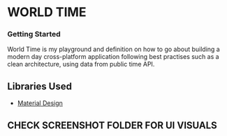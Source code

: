 # WORLD TIME

### Getting Started 

World Time is my playground and definition on how to go about building a modern day cross-platform application following best practises such as a clean architecture, using data from public time API.

## Libraries Used

* [Material Design](https://material.io/develop/android/docs/getting-started/)


## CHECK SCREENSHOT FOLDER FOR UI VISUALS
